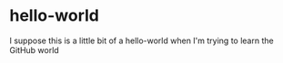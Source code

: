 # hello-world
I suppose this is a little bit of a hello-world when I'm trying to learn the GitHub world
